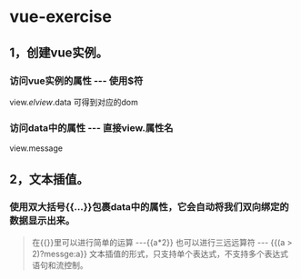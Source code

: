 # vue-exercise
## 1，创建vue实例。
### 访问vue实例的属性 --- 使用$符
  view.$el
  view.$data
可得到对应的dom
### 访问data中的属性 --- 直接view.属性名
view.message  
## 2，文本插值。
### 使用双大括号{{...}}包裹data中的属性，它会自动将我们双向绑定的数据显示出来。
 > 在{{}}里可以进行简单的运算 ---{{a*2}}
  也可以进行三远远算符 --- {{(a > 2)?messge:a}}
  文本插值的形式，只支持单个表达式，不支持多个表达式语句和流控制。
